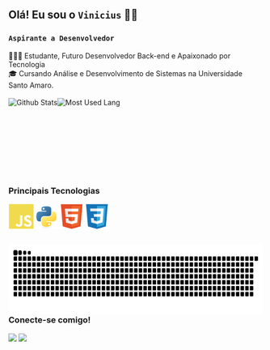 ## Olá! Eu sou o `Vinicius` 👋🏽
### `Aspirante a Desenvolvedor`

<div style="display: flex">
👨🏽‍💻 Estudante, Futuro Desenvolvedor Back-end e Apaixonado por Tecnologia</br>
🎓 Cursando Análise e Desenvolvimento de Sistemas na Universidade Santo Amaro.
</div>
</br>

<div style="display: flex;">
  <img height="150em" src="https://github-readme-stats.vercel.app/api?username=vinirochadev&bg_color=0d1117&hide_border=true&hide_title=true&show_icons=true&include_all_commits=false&count_private=true&line_height=35&hide=issues&title_color=24ABF2&text_color=FFFF&border_radius=3&border_color=FFFF&rank_icon=github&icon_color=24ABF2&theme=dark" alt= "Github Stats" />
  <img height="150em" src="https://github-readme-stats.vercel.app/api/top-langs/?username=vinirochadev&bg_color=0d1117&hide_border=true&card_width=1&layout=compact&hide_title=false&count_private=true&langs_count=4&show_icons=true&title_color=FFFF&hide=html,css&text_color=FFFF&border_radius=3&border_color=FFFF&count_private=true&theme=dark" alt="Most Used Lang" />
</div>

<h3> Principais Tecnologias</h3>
<div style="display: flex">
  <img align="center" alt="Vini-Js" height="50" width="50" src="https://raw.githubusercontent.com/devicons/devicon/master/icons/javascript/javascript-plain.svg">
  <img align="center" alt="Vini-Python" height="50" width="50" src="https://raw.githubusercontent.com/devicons/devicon/master/icons/python/python-original.svg">
  <img align="center" alt="Vini-HTML" height="50" width="50" src="https://raw.githubusercontent.com/devicons/devicon/master/icons/html5/html5-original.svg">
  <img align="center" alt="Vini-CSS" height="50" width="50" src="https://raw.githubusercontent.com/devicons/devicon/master/icons/css3/css3-original.svg"> 
</div>

##

  <picture height="100em" align="right">
    <source media="(prefers-color-scheme: dark)" srcset="https://raw.githubusercontent.com/vinirochadev/vinirochadev/output/github-contribution-grid-snake-dark.svg">
    <source media="(prefers-color-scheme: light)" srcset="https://raw.githubusercontent.com/vinirochadev/vinirochadev/output/github-contribution-grid-snake-dark.svg">
    <img height="140em" align="right" alt="github contribution grid snake animation" src="https://raw.githubusercontent.com/vinirochadev/vinirochadev/output/github-contribution-grid-snake.svg">
  </picture>
  
  <h3>Conecte-se comigo!</h3>
    <a href = "mailto:vrocha.tech@gmail.com"><img src="https://img.shields.io/badge/-Gmail-%23333?style=for-the-badge&logo=gmail&logoColor=white" target="_blank"></a>
    <a href="https://www.linkedin.com/in/vinicius-rocha-397579255"><img src="https://img.shields.io/badge/-LinkedIn-%230077B5?style=for-the-badge&logo=linkedin&logoColor=white" target="_blank"></a> 
